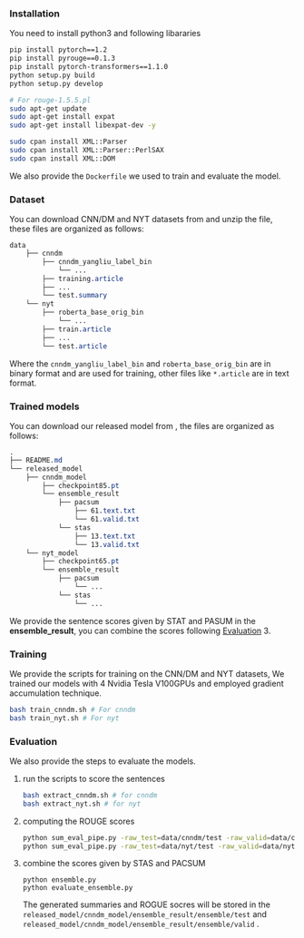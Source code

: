 ### Installation

You need to install python3 and following libararies

```bash
pip install pytorch==1.2
pip install pyrouge==0.1.3
pip install pytorch-transformers==1.1.0
python setup.py build
python setup.py develop

# For rouge-1.5.5.pl
sudo apt-get update
sudo apt-get install expat
sudo apt-get install libexpat-dev -y

sudo cpan install XML::Parser
sudo cpan install XML::Parser::PerlSAX
sudo cpan install XML::DOM

```

We also provide the `Dockerfile` we used to train and evaluate the model.

### Dataset

You can download CNN/DM and NYT datasets from <a link here> and  unzip the file, these files are organized as follows: 

```css
data 
    ├── cnndm 
        ├── cnndm_yangliu_label_bin 
            └── ... 
        ├── training.article 
        ├── ... 
        └── test.summary 
    └── nyt 
        ├── roberta_base_orig_bin
            └── ...
        ├── train.article
        ├── ...
        └── test.article
```

Where the `cnndm_yangliu_label_bin` and `roberta_base_orig_bin` are in binary format and are used for training, other files like `*.article` are in text format.

### Trained models

You can download our released model from <a link here>, the files are organized as follows:

```css
.
├── README.md
└── released_model
    ├── cnndm_model
        ├── checkpoint85.pt
        └── ensemble_result
            ├── pacsum
                ├── 61.text.txt
                └── 61.valid.txt
            └── stas
                ├── 13.text.txt
                └── 13.valid.txt
    └── nyt_model
        ├── checkpoint65.pt
        └── ensemble_result
            ├── pacsum
                └── ...
            └── stas
                └── ...
```
We provide the sentence scores given by STAT and PASUM in the **ensemble_result**, you can combine the scores following  [Evaluation](#Evaluation) 3.

### Training

We provide the scripts for training on the CNN/DM and NYT datasets, We trained our models with 4 Nvidia Tesla V100GPUs and employed gradient accumulation technique.

```bash
bash train_cnndm.sh # For cnndm
bash train_nyt.sh # For nyt
```



### Evaluation

We also provide the steps to evaluate the models.

1. run the scripts to score the sentences

   ```bash
   bash extract_cnndm.sh # for cnndm
   bash extract_nyt.sh # for nyt
   ```

2. computing the ROUGE scores

   ```bash
   python sum_eval_pipe.py -raw_test=data/cnndm/test -raw_valid=data/cnndm/validation -model_dir=released_model/cnndm_model/85/ # for cnndm
   python sum_eval_pipe.py -raw_test=data/nyt/test -raw_valid=data/nyt/valid  -model_dir=released_model/nyt_model/65/ #for nyt
   ```


3. combine the scores given by STAS and PACSUM

   ```
   python ensemble.py
   python evaluate_ensemble.py
   ```

   The generated summaries and ROGUE socres will be stored in the `released_model/cnndm_model/ensemble_result/ensemble/test` and `released_model/cnndm_model/ensemble_result/ensemble/valid` .



